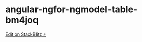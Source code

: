# angular-ngfor-ngmodel-table-bm4joq

[Edit on StackBlitz ⚡️](https://stackblitz.com/edit/angular-ngfor-ngmodel-table-bm4joq)